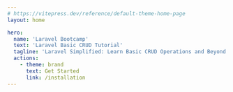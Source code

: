 ```yaml
---
# https://vitepress.dev/reference/default-theme-home-page
layout: home

hero:
  name: 'Laravel Bootcamp'
  text: 'Laravel Basic CRUD Tutorial'
  tagline: 'Laravel Simplified: Learn Basic CRUD Operations and Beyond!'
  actions:
    - theme: brand
      text: Get Started
      link: /installation
---
```


